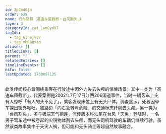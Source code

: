 ```yaml
---
id: 2p3md6jn
order: 639
name: 行车斩首（高速车窗截断・台风割头…）
layer: 3
categoryId: cat_1wmCydV7
tagIds:
  - tag_6irejv37
  - tag_mMRaQxio
aliases: []
titledLinks: []
parent: ""
relatedEntries: []
timelineEvents: []
nsfw: false
lastUpdated: 1758087125
---
```


此类传闻核心皆围绕乘客在行驶途中因外力失去头颅的惊悚场景。其中一类为「高速车窗截断」，代表案例是2002年7月17日江西206国道事件，当时一辆客车上突有人惊呼「有人的头不见了」，乘客发现床位上有无头尸体。调查显示，死者因晕车探出窗外呕吐，被路边「向右急转弯危险」的交通标志杆削去头颅。另一类为「台风割头」，多与极端天气相连，流传版本称汕尾在台风「天兔」登陆时，一名男子驾车途中被卷起的尖锐物体割去头颅，而无头司机驾驶的车辆仍继续行驶。虽然该类故事集中于天灾人祸，但可能和无头骑士等超自然故事融合。